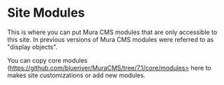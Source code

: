 # Site Modules

This is where you can put Mura CMS modules that are only accessible to this site. In previous versions of Mura CMS modules were referred to as "display objects".

You can copy core modules (https://github.com/blueriver/MuraCMS/tree/7.1/core/modules> here to makes site customizations or add new modules.
